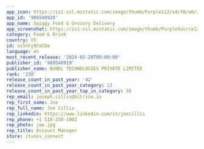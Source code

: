 ```yaml
---
app_icon: https://is1-ssl.mzstatic.com/image/thumb/Purple112/v4/f0/a6/34/f0a634a7-e10c-206b-806e-f28d429bb184/AppIcon-1x_U007emarketing-0-10-0-85-220.png/1024x1024bb.png
app_id: '989540920'
app_name: Swiggy Food & Grocery Delivery
app_screenshot: https://is1-ssl.mzstatic.com/image/thumb/PurpleSource122/v4/24/ce/c0/24cec030-3b2f-9de9-55e5-8bb5aa13973c/29e7ba12-1744-4e9b-a832-dc5c0071b59f_1242x_2691.jpg/1242x2688bb.png
category: Food & Drink
country: US
id: os5nCy9CoCDe
language: en
most_recent_release: '2024-02-20T00:00:00'
publisher_id: '989540919'
publisher_name: BUNDL TECHNOLOGIES PRIVATE LIMITED
rank: '230'
release_count_in_past_year: '42'
release_count_in_past_year_category: 13
release_count_in_past_year_top_in_category: 38
rep_email: joseph.cillis@bitrise.io
rep_first_name: Joe
rep_full_name: Joe Cillis
rep_linkedin: https://www.linkedin.com/in/joecillis
rep_phone: +1 518-258-1902
rep_photo: joe.jpg
rep_title: Account Manager
store: itunes_connect
---
```


